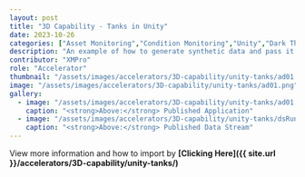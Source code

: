 ```yaml
---
layout: post
title: "3D Capability - Tanks in Unity"
date: 2023-10-26
categories: ["Asset Monitoring","Condition Monitoring","Unity","Dark Theme"]
description: "An example of how to generate synthetic data and pass it through a data stream to a Unity model running within an application."
contributor: "XMPro"
role: "Accelerator"
thumbnail: "/assets/images/accelerators/3D-capability/unity-tanks/ad01.png"
image: "/assets/images/accelerators/3D-capability/unity-tanks/ad01.png"
gallery:
  - image: "/assets/images/accelerators/3D-capability/unity-tanks/ad01.png"
    caption: "<strong>Above:</strong> Published Application"
  - image: "/assets/images/accelerators/3D-capability/unity-tanks/dsRunning.png"
    caption: "<strong>Above:</strong> Published Data Stream"
---
```


View more information and how to import by <strong>[Clicking Here]({{ site.url }}/accelerators/3D-capability/unity-tanks/)</strong>
